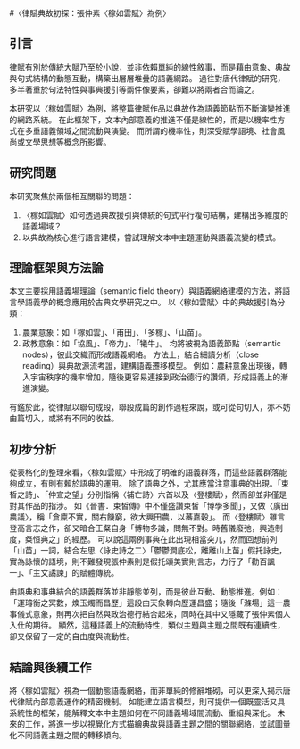 #〈律賦典故初探：張仲素〈稼如雲賦〉為例〉
## 引言
律賦有別於傳統大賦乃至於小說，並非依賴單純的線性敘事，而是藉由意象、典故與句式結構的動態互動，構築出層層堆疊的語義網路。
過往對唐代律賦的研究，多半著重於句法特性與事典援引等兩件像要素，卻難以將兩者合而論之。

本研究以〈稼如雲賦〉為例，將整篇律賦作品以典故作為語義節點而不斷演變推進的網路系統。
在此框架下，文本內部意義的推進不僅是線性的，而是以機率性方式在多重語義領域之間流動與演變。
而所謂的機率性，則深受賦學語境、社會風尚或文學思想等概念所影響。

## 研究問題
本研究聚焦於兩個相互關聯的問題：
1. 〈稼如雲賦〉如何透過典故援引與傳統的句式平行複句結構，建構出多維度的語義場域？
1. 以典故為核心進行語言建模，嘗試理解文本中主題運動與語義流變的模式。

## 理論框架與方法論
本文主要採用語義場理論（semantic field theory）與語義網絡建模的方法，將語言學語義學的概念應用於古典文學研究之中。
以〈稼如雲賦〉中的典故援引為分類：
1. 農業意象：如「稼如雲」、「甫田」、「多稼」、「山苗」。
1. 政教意象：如「協風」、「帝力」、「犧牛」。
均將被視為語義節點（semantic nodes），彼此交織而形成語義網絡。
方法上，結合細讀分析（close reading）與典故源流考證，建構語義遷移模型。
例如：農耕意象出現後，轉入宇宙秩序的機率增加，隨後更容易連接到政治德行的讚頌，形成語義上的漸進演變。

有鑑於此，從律賦以聯句成段，聯段成篇的創作過程來說，或可從句切入，亦不妨由篇切入，或將有不同的收益。

## 初步分析
從表格化的整理來看，〈稼如雲賦〉中形成了明確的語義群落，而這些語義群落能夠成立，有則有賴於語典的運用。
除了語典之外，尤其應當注意事典的出現。「束皙之詩」、「仲宣之望」分別指稱〈補亡詩〉六首以及〈登樓賦〉，然而卻並非僅是對其作品的指涉。
如《晉書．束皙傳》中不僅盛讚束皙「博學多聞」，又做〈廣田農議〉，稱「倉廩不實，關右饑窮，欲大興田農，以蕃嘉穀」。
而〈登樓賦〉雖言登高言志之作，卻又暗合王粲自身「博物多識，問無不對。時舊儀廢弛，興造制度，粲恒典之」的經歷。
可以說這兩例事典在此出現相當突兀，然而回想前列「山苗」一詞，結合左思〈詠史詩之二〉「鬱鬱澗底松，離離山上苗」假托詠史，實為詠懷的語境，則不難發現張仲素則是假托頌美實則言志，力行了「勸百諷一」、「主文譎諫」的賦體傳統。

由語典和事典結合的語義群落並非靜態並列，而是彼此互動、動態推進。例如：「運璿衡之冥數，煥玉燭而昌歷」這段由天象轉向歷運昌盛；隨後「滌場」這一農事儀式意象，則再次把自然與政治德行結合起來，同時在其中又隱藏了張仲素個人入仕的期待。
顯然，這種語義上的流動特性，類似主題與主題之間既有連續性，卻又保留了一定的自由度與流動性。

## 結論與後續工作
將〈稼如雲賦〉視為一個動態語義網絡，而非單純的修辭堆砌，可以更深入揭示唐代律賦內部意義運作的精密機制。
如能建立語言模型，則可提供一個既靈活又具系統性的框架，能解釋文本中主題如何在不同語義場域間流動、重組與深化。
未來的工作，將進一步以視覺化方式描繪典故與語義主題之間的關聯網絡，並試圖量化不同語義主題之間的轉移傾向。
